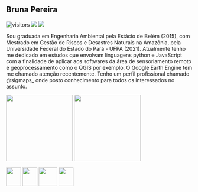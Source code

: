 <h2>Bruna Pereira</h2>


![visitors](https://visitor-badge.laobi.icu/badge?page_id=Brularissap.earthengine-js)
<a href ="https://www.instagram.com/sigmaps_/"><img src="https://img.shields.io/badge/My-Instagram-red"></a>
<a href ="https://www.linkedin.com/in/bruna-pereira-989395ab/"><img src="https://img.shields.io/badge/My-Linkedin-blue"></a>


 
Sou graduada em Engenharia Ambiental pela Estácio de Belém (2015), com Mestrado em Gestão de Riscos e Desastres Naturais na Amazônia, pela Universidade Federal do Estado do Pará - UFPA (2021). Atualmente tenho me dedicado em estudos que envolvam linguagens python e JavaScript com a finalidade de aplicar aos softwares da área de sensoriamento remoto e geoprocessamento como o QGIS por exemplo. O Google Earth Engine tem me chamado atenção recentemente. Tenho um perfil profissional chamado @sigmaps_ onde posto conhecimento para todos os interessados no assunto.

<div>
<img height="180em" src="https://github-readme-stats.vercel.app/api?username=Brularissap&show_icons=true&theme=default" />
<img height="180em" src="https://github-readme-stats.vercel.app/api/top-langs/?username=Brularissap&layout=compac&tlangs_count=16&theme=default"/>
 
</div>


<img src="https://cdn.jsdelivr.net/gh/devicons/devicon/icons/python/python-original.svg"
     width="40" 
     height="50" />
<img src="https://cdn.jsdelivr.net/gh/devicons/devicon/icons/javascript/javascript-original.svg"
     width="40" 
     height="50" />
<img src="https://user-images.githubusercontent.com/120928832/222986422-909a94fc-fe72-42fc-b2fc-52f21a5e714d.png"
     width="50" 
     height="50" />
<img src="https://user-images.githubusercontent.com/120928832/222986312-5244df6b-79e5-4121-86c0-f082ef723a85.svg" 
     width="40" 
     height="50" />

